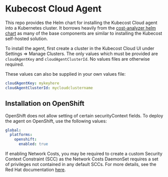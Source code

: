 # Kubecost Cloud Agent

This repo provides the Helm chart for installing the Kubecost Cloud agent into a Kubernetes cluster. It borrows heavily from the [cost-analyzer helm chart](https://github.com/kubecost/cost-analyzer-helm-chart) as many of the base components are similar to installing the Kubecost self-hosted solution.

To install the agent, first create a cluster in the Kubecost Cloud UI under Settings => Manage Clusters. The only values which must be provided are `cloudAgentKey` and `cloudAgentClusterId`. No values files are otherwise required.

These values can also be supplied in your own values file:

```yaml
cloudAgentKey: mykeyhere
cloudAgentClusterId: mycloudclustername
```

## Installation on OpenShift

OpenShift does not allow setting of certain securityContext fields. To deploy the agent on OpenShift, use the following values:

```yaml
global:
  platforms:
    openshift:
      enabled: true
```

If enabling Network Costs, you may be required to create a custom Security Context Constraint (SCC) as the Network Costs DaemonSet requires a set of privileges not contained in any default SCCs. For more details, see the Red Hat documentation [here](https://docs.openshift.com/container-platform/4.13/authentication/managing-security-context-constraints.html).
